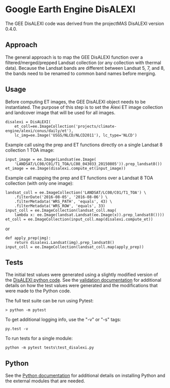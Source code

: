 # Google Earth Engine DisALEXI

The GEE DisALEXI code was derived from the projectMAS DisALEXI version 0.4.0.

## Approach

The general approach is to map the GEE DisALEXI function over a filtered/merged/prepped Landsat collection (or any collection with thermal data).  Because the Landsat bands are different between Landsat 5, 7, and 8, the bands need to be renamed to common band names before merging.

## Usage

Before computing ET images, the GEE DisALEXI object needs to be instantiated.  The purpose of this step is to set the Alexi ET image collection and landcover image that will be used for all images.

```
disalexi = DisALEXI(
    et_coll=ee.ImageCollection('projects/climate-engine/alexi/conus/daily/et'),
    lc_img=ee.Image('USGS/NLCD/NLCD2011'), lc_type='NLCD')
```

Example call using the prep and ET functions directly on a single Landsat 8 collection 1 TOA image:
```
input_image = ee.Image(Landsat(ee.Image(
    'LANDSAT/LC08/C01/T1_TOA/LC08_043033_20150805')).prep_landsat8())
et_image = ee.Image(disalexi.compute_et(input_image))
```

Example call mapping the prep and ET functions over a Landsat 8 TOA collection (with only one image):
```
landsat_coll = ee.ImageCollection('LANDSAT/LC08/C01/T1_TOA') \
    .filterDate('2016-08-05', '2016-08-06') \
    .filterMetadata('WRS_PATH', 'equals', 43) \
    .filterMetadata('WRS_ROW', 'equals', 33)
input_coll = ee.ImageCollection(landsat_coll.map(
    lambda x: ee.Image(landsat.Landsat(ee.Image(x)).prep_landsat8())))
et_coll = ee.ImageCollection(input_coll.map(disalexi.compute_et))
```

or
```
def apply_prep(img):
    return disalexi.Landsat(img).prep_landsat8()
input_coll = ee.ImageCollection(landsat_coll.map(apply_prep))
```

## Tests

The initial test values were generated using a slightly modified version of the [DisALEXI python code](https://gitlab.com/EE_pydisalexi/projectMAS).  See the [validation documentation](validation/VALIDATION.md) for additional details on how the test values were generated and the modifications that were made to the Python code.

The full test suite can be run using Pytest:
```
> python -m pytest
```

To get additional logging info, use the "-v" or "-s" tags:
```
py.test -v
```

To run tests for a single module:
```
python -m pytest tests\test_disalexi.py
```

## Python

See the [Python documentation](PYTHON.md) for additional details on installing Python and the external modules that are needed.
